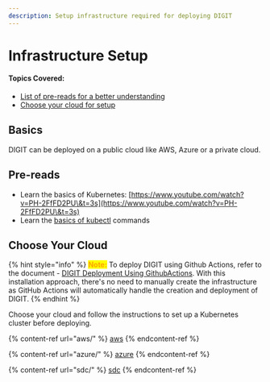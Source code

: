 ```yaml
---
description: Setup infrastructure required for deploying DIGIT
---
```


# Infrastructure Setup

#### Topics Covered:

* [List of pre-reads for a better understanding](./#pre-reads)
* [Choose your cloud for setup](./#1.-choose-your-cloud)

## Basics

DIGIT can be deployed on a public cloud like AWS, Azure or a private cloud.&#x20;

## Pre-reads

* Learn the basics of Kubernetes: [https://www.youtube.com/watch?v=PH-2FfFD2PU\&t=3s](https://www.youtube.com/watch?v=PH-2FfFD2PU\&t=3s)
* Learn the [basics of kubectl](https://www.tutorialspoint.com/kubernetes/kubernetes\_kubectl\_commands.htm) commands

## Choose Your Cloud

{% hint style="info" %}
<mark style="color:orange;">**Note:**</mark> To deploy DIGIT using Github Actions, refer to the document - [DIGIT Deployment Using GithubActions](https://core.digit.org/guides/installation-guide/digit-deployment/deployment-using-github-actions). With this installation approach, there's no need to manually create the infrastructure as GitHub Actions will automatically handle the creation and deployment of DIGIT.
{% endhint %}

Choose your cloud and follow the instructions to set up a Kubernetes cluster before deploying.

{% content-ref url="aws/" %}
[aws](aws/)
{% endcontent-ref %}

{% content-ref url="azure/" %}
[azure](azure/)
{% endcontent-ref %}

{% content-ref url="sdc/" %}
[sdc](sdc/)
{% endcontent-ref %}





&#x20;

